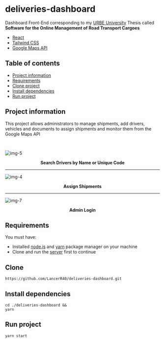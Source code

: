 # deliveries-dashboard
Dashboard Front-End corresponding to my [URBE University](https://www.urbe.edu/index.jsp) Thesis called **Software for the Online Management of Road Transport Cargoes** 

* [React](https://es.reactjs.org/)
* [Tailwind CSS](https://tailwindcss.com/)
* [Google Maps API](https://developers.google.com/maps?hl=es-419)

## Table of contents
* [Project information](#project-information)
* [Requirements](#requirements)
* [Clone project](#clone)
* [Install dependencies](#install-dependencies)
* [Run project](#run-project)

## Project information
This project allows administrators to manage shipments, add drivers, vehicles and documents to assign shipments and monitor them from the Google Maps API

<br />

![img-5](https://user-images.githubusercontent.com/77751686/216611997-d9babce6-2408-4452-b1ed-a57ed93d26a6.png)
<p align="center">
<strong>
Search Drivers by Name or Unique Code
</strong>
</p>

<hr />

![img-4](https://user-images.githubusercontent.com/77751686/216613337-39515392-b7e1-4fda-b81f-5b86d5715977.png)
<p align="center">
<strong>
Assign Shipments
</strong>
</p>

<hr />

![img-7](https://user-images.githubusercontent.com/77751686/216613724-e7ecd6da-a000-4f40-a06a-14e549536704.png)
<p align="center">
<strong>
Admin Login
</strong>
</p>

## Requirements
You must have:

* Installed [node.js](https://nodejs.org/en/) and [yarn](https://classic.yarnpkg.com/en/) package manager on your machine
* Clone and run the [server](https://github.com/LancerR40/deliveries-back) first to continue

## Clone

```$
https://github.com/LancerR40/deliveries-dashboard.git
```

## Install dependencies

```$
cd ./deliveries-dashboard &&
yarn
```

## Run project

```$
yarn start
```

